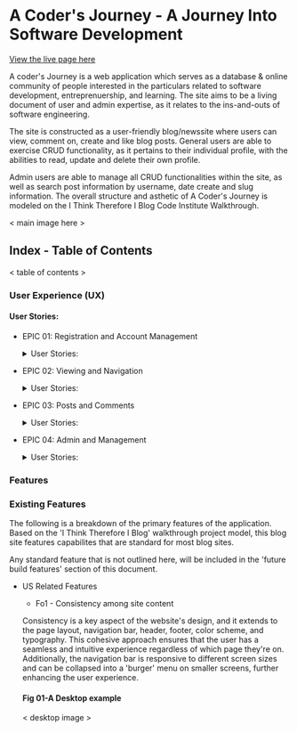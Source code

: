 # A Coder's Journey - A Journey Into Software Development

<a href="https://a-coders-journey.herokuapp.com/">View the live page here</a>

A coder's Journey is a web application which serves as a database & online
community of people interested in the particulars related to software development,
entreprenuership, and learning. The site aims to be a living document of user and
admin expertise, as it relates to the ins-and-outs of software engineering.

The site is constructed as a user-friendly blog/newssite where users can view,
comment on, create and like blog posts. General users are able to exercise CRUD
functionality, as it pertains to their individual profile, with the abilities to
read, update and delete their own profile.

Admin users are able to manage all CRUD functionalities within the site, as well
as search post information by username, date create and slug information. The
overall structure and asthetic of A Coder's Journey is modeled on the I Think
Therefore I Blog Code Institute Walkthrough.

< main image here >

## Index - Table of Contents

< table of contents >

### User Experience (UX)

#### User Stories:

- EPIC 01: Registration and Account Management
  <details>
  <summary>User Stories:</summary>

  - US101: Account Registration
    - As a Site User I can register an account so that I can be able to log in and manage my account settings
  - US102: Login and Logout
    - As As a Site user / Admin I can Log in to the site so that I can gain access to my profile and functionalities
  - US103: Profile Page Creation
    - As a Site User I can create my own user profile page so that I can create a short description/bio to showcase to other Site Users
  - US104: Update User Profile
    - As a Site user I can update my profile information so that my information is current and applicable
  - US105: Delete User Profile
    - As a Site user I can delete a user profile so that the user profile is removed from the database

  </details>

- EPIC 02: Viewing and Navigation
  <details>
  <summary>User Stories:</summary>

  - US201: Account Registration
    - As a Site User I can register an account so that I can be able to log in and manage my account settings
  - US202: Login and Logout
    - As As a Site user / Admin I can Log in to the site so that I can gain access to my profile and functionalities
  - US203: Profile Page Creation
    - As a Site User I can create my own user profile page so that I can create a short description/bio to showcase to other Site Users

  </details>

- EPIC 03: Posts and Comments
  <details>
  <summary>User Stories:</summary>

  - US301: View Posts
    - As a Site User I can click on a post so that I can read the full text
  - US302: Comment On a Post
    - As a Site User I can leave comments on a post so that I can be involved in the conversation
  - US303: Like / Unlike a Post
    - As a Site User I can like or unlike a post so that I can interact with the content
  - US304: Like / Create Drafts
    - As a Site User & Site Admin I can create draft posts so that I can finish writing the content later
  - US305: Like / View Post Likes
    - As a Site User / Admin I can view the number of likes on each post so that I can see which is the most popular or viral

  </details>

- EPIC 04: Admin and Management
  <details>
  <summary>User Stories:</summary>

  - US401: Approve Comments
    - As a Site Admin I can approve or disapprove comments so that I can filter out objectionable comments
  - US402: Manage Posts
    - As a Site Admin I can create, read, update and delete posts so that I can manage the blog content
  - US403: Manage Users
    - As a Site Admin I can have full CRUD capability on Users so that manage users on the site

  </details>

### Features

### Existing Features

The following is a breakdown of the primary features of the application. Based
on the 'I Think Therefore I Blog' walkthrough project model, this blog site features
capabilites that are standard for most blog sites.

Any standard feature that is not outlined here, will be included in the 'future build
features' section of this document.

- US Related Features

  - Fo1 - Consistency among site content

  Consistency is a key aspect of the website's design, and it extends to the page layout, navigation bar, header, footer, color scheme, and typography. This cohesive approach ensures that the user has a seamless and intuitive experience regardless of which page they're on. Additionally, the navigation bar is responsive to different screen sizes and can be collapsed into a 'burger' menu on smaller screens, further enhancing the user experience.

  #### Fig 01-A Desktop example

  < desktop image >

